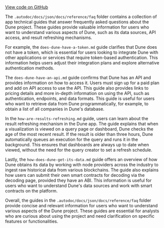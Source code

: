 [View code on GitHub](https://dune.com/.autodoc/docs/json/docs/reference/faq)

The `.autodoc/docs/json/docs/reference/faq` folder contains a collection of app technical guides that answer frequently asked questions about the Dune project. These guides provide valuable information for users who want to understand various aspects of Dune, such as its data sources, API access, and result refreshing mechanisms.

For example, the `does-dune-have-a-token.md` guide clarifies that Dune does not have a token, which is essential for users looking to integrate Dune with other applications or services that require token-based authentication. This information helps users adjust their integration plans and explore alternative authentication methods.

The `does-dune-have-an-api.md` guide confirms that Dune has an API and provides information on how to access it. Users must sign up for a paid plan and add on API access to use the API. This guide also provides links to pricing details and more in-depth information on using the API, such as authentication, endpoints, and data formats. This guide is useful for users who want to retrieve data from Dune programmatically, for example, to obtain a list of all companies in Dune's database.

In the `how-are-results-refreshing.md` guide, users can learn about the result refreshing mechanism in the Dune app. The guide explains that when a visualization is viewed on a query page or dashboard, Dune checks the age of the most recent result. If the result is older than three hours, Dune automatically queues an execution for the query and runs it in the background. This ensures that dashboards are always up to date when viewed, without the need for the query creator to set a refresh schedule.

Lastly, the `how-does-dune-get-its-data.md` guide offers an overview of how Dune obtains its data by working with node providers across the industry to ingest raw historical data from various blockchains. The guide also explains how users can submit their own smart contracts for decoding via the decoding page, provided they have an ABI. This information is useful for users who want to understand Dune's data sources and work with smart contracts on the platform.

Overall, the guides in the `.autodoc/docs/json/docs/reference/faq` folder provide concise and relevant information for users who want to understand various aspects of the Dune project. These guides are essential for analysts who are curious about using the project and need clarification on specific features or functionalities.
